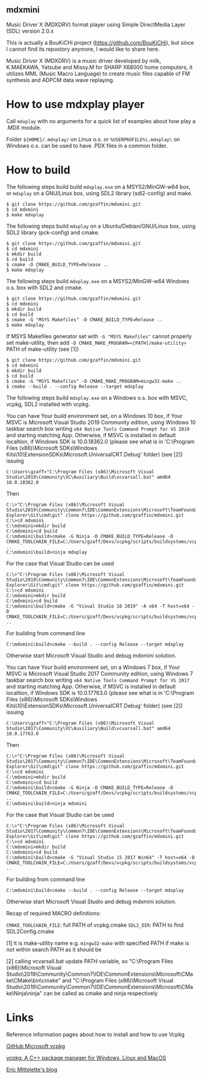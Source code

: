 ## mdxmini
Music Driver X (MDXDRV) format player using Simple DirectMedia Layer (SDL) version 2.0.x

This is actually a BouKiCHi project (https://github.com/BouKiCHi), but since I cannot find its repostory anymore, I would like to share here.

Music Driver X (MDXDRV) is a music driver developed by milk, K.MAEKAWA, Yatsube and Missy.M for SHARP X68000 home computers, it utilizes MML (Music Macro Language) to create music files capable of FM synthesis and ADPCM data wave replaying.

# How to use mdxplay player

Call `mdxplay` with no arguments for a quick list of examples about how play a .MDX module.

Folder `${HOME}/.mdxplay/` on Linux o.s. or `%USERPROFILE%\.mdxplay\` on Windows o.s. can be used to have .PDX files in a common folder.

# How to build

The following steps build build `mdxplay.exe` on a MSYS2/MinGW-w64 box, or `mdxplay` on a GNU/Linux box, using SDL2 library (sdl2-config) and make.

```shell/bash shell
$ git clone https://github.com/gzaffin/mdxmini.git
$ cd mdxmini
$ make mdxplay
```

The following steps build `mdxplay` on a Ubuntu/Debian/GNU/Linux box, using SDL2 library (pck-config) and cmake.

```GNU/linux bash
$ git clone https://github.com/gzaffin/mdxmini.git
$ cd mdxmini
$ mkdir build
$ cd build
$ cmake -D CMAKE_BUILD_TYPE=Release ..
$ make mdxplay
```

The following steps build `mdxplay.exe` on a MSYS2/MinGW-w64 Windows o.s. box with SDL2 and cmake.

```msys2/mingw bash
$ git clone https://github.com/gzaffin/mdxmini.git
$ cd mdxmini
$ mkdir build
$ cd build
$ cmake -G "MSYS Makefiles" -D CMAKE_BUILD_TYPE=Release ..
$ make mdxplay
```

If MSYS Makefiles generator set with `-G "MSYS Makefiles"` cannot properly set make-utility,
then add `-D CMAKE_MAKE_PROGRAM=<[PATH]/make-utility>` PATH of make-utility (see [1])

```windows command-line interface
$ git clone https://github.com/gzaffin/mdxmini.git
$ cd mdxmini
$ mkdir build
$ cd build
$ cmake -G "MSYS Makefiles" -D CMAKE_MAKE_PROGRAM=mingw32-make ..
$ cmake --build . --config Release --target mdxplay
```

The following steps build `mdxplay.exe` on a Windows o.s. box with MSVC, vcpkg, SDL2 installed with vcpkg.

You can have Your build environment set, on a Windows 10 box, if Your MSVC is Microsoft Visual Studio 2019 Community edition, using Windows 10 taskbar search box writing `x64 Native Tools Command Prompt for VS 2019` and starting matching App.
Otherwise, if MSVC is installed in default localtion, if Windows SDK is 10.0.18362.0 (please see what is in 'C:\Program Files (x86)\Microsoft SDKs\Windows Kits\10\ExtensionSDKs\Microsoft.UniversalCRT.Debug' folder) (see [2]) issuing

```windows command-line interface
C:\Users\gzaff>"C:\Program Files (x86)\Microsoft Visual Studio\2019\Community\VC\Auxiliary\Build\vcvarsall.bat" amd64 10.0.18362.0
```

Then

```windows command-line interface
C:\>"C:\Program Files (x86)\Microsoft Visual Studio\2019\Community\Common7\IDE\CommonExtensions\Microsoft\TeamFoundation\Team Explorer\Git\cmd\git" clone https://github.com/gzaffin/mdxmini.git
C:\>cd mdxmini
C:\mdxmini>mkdir build
C:\mdxmini>cd build
C:\mdxmini\build>cmake -G Ninja -D CMAKE_BUILD_TYPE=Release -D CMAKE_TOOLCHAIN_FILE=C:/Users/gzaff/Devs/vcpkg/scripts/buildsystems/vcpkg.cmake ..
C:\mdxmini\build>ninja mdxplay
```

For the case that Visual Studio can be used

```windows command-line interface
C:\>"C:\Program Files (x86)\Microsoft Visual Studio\2019\Community\Common7\IDE\CommonExtensions\Microsoft\TeamFoundation\Team Explorer\Git\cmd\git" clone https://github.com/gzaffin/mdxmini.git
C:\>cd mdxmini
C:\mdxmini>mkdir build
C:\mdxmini>cd build
C:\mdxmini\build>cmake -G "Visual Studio 16 2019" -A x64 -T host=x64 -D CMAKE_TOOLCHAIN_FILE=C:/Users/gzaff/Devs/vcpkg/scripts/buildsystems/vcpkg.cmake ..
```

For building from command line

```windows command-line interface
C:\mdxmini\build>cmake --build . --config Release --target mdxplay
```

Otherwise start Microsoft Visual Studio and debug mdxmini solution.

You can have Your build environment set, on a Windows 7 box, if Your MSVC is Microsoft Visual Studio 2017 Community edition, using Windows 7 taskbar search box writing `x64 Native Tools Command Prompt for VS 2017` and starting matching App.
Otherwise, if MSVC is installed in default localtion, if Windows SDK is 10.0.17763.0 (please see what is in 'C:\Program Files (x86)\Microsoft SDKs\Windows Kits\10\ExtensionSDKs\Microsoft.UniversalCRT.Debug' folder) (see [2]) issuing

```windows command-line interface
C:\Users\gzaff>"C:\Program Files (x86)\Microsoft Visual Studio\2017\Community\VC\Auxiliary\Build\vcvarsall.bat" amd64 10.0.17763.0
```

Then

```windows command-line interface
C:\>"C:\Program Files (x86)\Microsoft Visual Studio\2017\Community\Common7\IDE\CommonExtensions\Microsoft\TeamFoundation\Team Explorer\Git\cmd\git" clone https://github.com/gzaffin/mdxmini.git
C:\>cd mdxmini
C:\mdxmini>mkdir build
C:\mdxmini>cd build
C:\mdxmini\build>cmake -G Ninja -D CMAKE_BUILD_TYPE=Release -D CMAKE_TOOLCHAIN_FILE=C:/Users/gzaff/Devs/vcpkg/scripts/buildsystems/vcpkg.cmake ..
C:\mdxmini\build>ninja mdxmini
```

For the case that Visual Studio can be used

```windows command-line interface
C:\>"C:\Program Files (x86)\Microsoft Visual Studio\2017\Community\Common7\IDE\CommonExtensions\Microsoft\TeamFoundation\Team Explorer\Git\cmd\git" clone https://github.com/gzaffin/mdxmini.git
C:\>cd mdxmini
C:\mdxmini>mkdir build
C:\mdxmini>cd build
C:\mdxmini\build>cmake -G "Visual Studio 15 2017 Win64" -T host=x64 -D CMAKE_TOOLCHAIN_FILE=C:/Users/gzaff/Devs/vcpkg/scripts/buildsystems/vcpkg.cmake ..
```

For building from command line

```windows command-line interface
C:\mdxmini\build>cmake --build . --config Release --target mdxplay
```

Otherwise start Microsoft Visual Studio and debug mdxmini solution.

Recap of required MACRO definitions:

`CMAKE_TOOLCHAIN_FILE`: full PATH of vcpkg.cmake
`SDL2_DIR`: PATH to find SDL2Config.cmake

[1]
it is make-utility name e.g. `mingw32-make` with specified PATH if make is not within search PATH as it should be

[2]
calling vcvarsall.bat update PATH variable, so "C:\Program Files (x86)\Microsoft Visual Studio\2019\Community\Common7\IDE\CommonExtensions\Microsoft\CMake\CMake\bin\cmake" and "C:\Program Files (x86)\Microsoft Visual Studio\2019\Community\Common7\IDE\CommonExtensions\Microsoft\CMake\Ninja\ninja" can be called as cmake and ninja respectively

# Links
Reference information pages about how to install and how to use Vcpkg

[GitHub Microsoft vcpkg](https://github.com/Microsoft/vcpkg) 

[vcpkg: A C++ package manager for Windows, Linux and MacOS](https://docs.microsoft.com/en-us/cpp/build/vcpkg?view=vs-2019) 

[Eric Mittelette's blog](https://devblogs.microsoft.com/cppblog/vcpkg-a-tool-to-acquire-and-build-c-open-source-libraries-on-windows/) 
